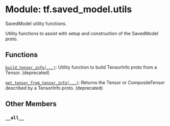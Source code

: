 <div itemscope itemtype="http://developers.google.com/ReferenceObject">
<meta itemprop="name" content="tf.saved_model.utils" />
<meta itemprop="path" content="Stable" />
<meta itemprop="property" content="__all__"/>
</div>

# Module: tf.saved_model.utils

SavedModel utility functions.

Utility functions to assist with setup and construction of the SavedModel proto.

## Functions

[`build_tensor_info(...)`](../../tf/saved_model/build_tensor_info.md): Utility function to build TensorInfo proto from a Tensor. (deprecated)

[`get_tensor_from_tensor_info(...)`](../../tf/saved_model/get_tensor_from_tensor_info.md): Returns the Tensor or CompositeTensor described by a TensorInfo proto. (deprecated)

## Other Members

<h3 id="__all__"><code>__all__</code></h3>

